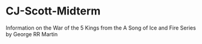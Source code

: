 # CJ-Scott-Midterm
Information on the War of the 5 Kings from the A Song of Ice and Fire Series by George RR Martin
